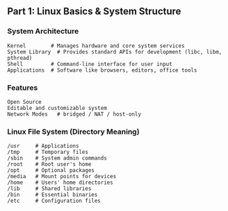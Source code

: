 ## Part 1: Linux Basics & System Structure

### System Architecture
```
Kernel        # Manages hardware and core system services  
System Library  # Provides standard APIs for development (libc, libm, pthread)  
Shell         # Command-line interface for user input  
Applications  # Software like browsers, editors, office tools  
```

### Features
```
Open Source     
Editable and customizable system  
Network Modes   # bridged / NAT / host-only   
```

### Linux File System (Directory Meaning)
```
/usr     # Applications  
/tmp     # Temporary files  
/sbin    # System admin commands  
/root    # Root user's home  
/opt     # Optional packages  
/media   # Mount points for devices  
/home    # Users' home directories  
/lib     # Shared libraries  
/bin     # Essential binaries  
/etc     # Configuration files  
```
